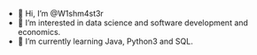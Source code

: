 - 👋 Hi, I’m @W1shm4st3r
- 👀 I’m interested in data science and software development and economics.
- 🌱 I’m currently learning Java, Python3 and SQL.

